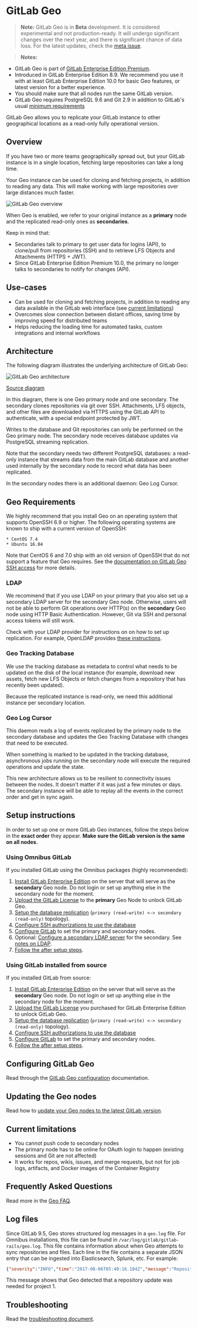 # GitLab Geo

>**Note:**
GitLab Geo is in **Beta** development. It is considered experimental and
not production-ready. It will undergo significant changes over the next year,
and there is significant chance of data loss. For the latest updates, check the
[meta issue](https://gitlab.com/gitlab-org/gitlab-ee/issues/846).

> **Notes:**
- GitLab Geo is part of [GitLab Enterprise Edition Premium][ee].
- Introduced in GitLab Enterprise Edition 8.9.
  We recommend you use it with at least GitLab Enterprise Edition 10.0 for
  basic Geo features, or latest version for a better experience.
- You should make sure that all nodes run the same GitLab version.
- GitLab Geo requires PostgreSQL 9.6 and Git 2.9 in addition to GitLab's usual
  [minimum requirements](../install/requirements.md)

GitLab Geo allows you to replicate your GitLab instance to other geographical
locations as a read-only fully operational version.

## Overview

If you have two or more teams geographically spread out, but your GitLab
instance is in a single location, fetching large repositories can take a long
time.

Your Geo instance can be used for cloning and fetching projects, in addition to
reading any data. This will make working with large repositories over large
distances much faster.

![GitLab Geo overview](img/geo-overview.png)

When Geo is enabled, we refer to your original instance as a **primary** node
and the replicated read-only ones as **secondaries**.

Keep in mind that:

- Secondaries talk to primary to get user data for logins (API), to
  clone/pull from repositories (SSH) and to retrieve LFS Objects and Attachments 
  (HTTPS + JWT).
- Since GitLab Enterprise Edition Premium 10.0, the primary no longer talks to 
  secondaries to notify for changes (API).

## Use-cases

- Can be used for cloning and fetching projects, in addition
to reading any data available in the GitLab web interface (see [current limitations](#current-limitations))
- Overcomes slow connection between distant offices, saving time by
improving speed for distributed teams
- Helps reducing the loading time for automated tasks,
custom integrations and internal workflows

## Architecture

The following diagram illustrates the underlying architecture of GitLab Geo:

![GitLab Geo architecture](img/geo-architecture.png)

[Source diagram](https://docs.google.com/drawings/d/1Abw0P_H0Ew1-2Lj_xPDRWP87clGIke-1fil7_KQqrtE/edit)

In this diagram, there is one Geo primary node and one secondary. The
secondary clones repositories via git over SSH. Attachments, LFS objects, and
other files are downloaded via HTTPS using the GitLab API to authenticate,
with a special endpoint protected by JWT.

Writes to the database and Git repositories can only be performed on the Geo
primary node. The secondary node receives database updates via PostgreSQL
streaming replication.

Note that the secondary needs two different PostgreSQL databases: a read-only
instance that streams data from the main GitLab database and another used
internally by the secondary node to record what data has been replicated.

In the secondary nodes there is an additional daemon: Geo Log Cursor.

## Geo Requirements

We highly recommend that you install Geo on an operating system that supports
OpenSSH 6.9 or higher. The following operating systems are known to ship with a
current version of OpenSSH:

    * CentOS 7.4
    * Ubuntu 16.04

Note that CentOS 6 and 7.0 ship with an old version of OpenSSH that do not
support a feature that Geo requires. See the [documentation on GitLab Geo SSH
access](ssh.md) for more details.

### LDAP

We recommend that if you use LDAP on your primary that you also set up a
secondary LDAP server for the secondary Geo node. Otherwise, users will not be
able to perform Git operations over HTTP(s) on the **secondary** Geo node
using HTTP Basic Authentication. However, Git via SSH and personal access
tokens will still work.

Check with your LDAP provider for instructions on on how to set up
replication. For example, OpenLDAP provides [these
instructions](https://www.openldap.org/doc/admin24/replication.html).

### Geo Tracking Database

We use the tracking database as metadata to control what needs to be
updated on the disk of the local instance (for example, download new assets,
fetch new LFS Objects or fetch changes from a repository that has recently been
updated).

Because the replicated instance is read-only, we need this additional instance
per secondary location.

### Geo Log Cursor

This daemon reads a log of events replicated by the primary node to the secondary
database and updates the Geo Tracking Database with changes that need to be
executed.

When something is marked to be updated in the tracking database, asynchronous
jobs running on the secondary node will execute the required operations and
update the state.

This new architecture allows us to be resilient to connectivity issues between the
nodes. It doesn't matter if it was just a few minutes or days. The secondary
instance will be able to replay all the events in the correct order and get in 
sync again.

## Setup instructions

In order to set up one or more GitLab Geo instances, follow the steps below in
the **exact order** they appear. **Make sure the GitLab version is the same on
all nodes.**

### Using Omnibus GitLab

If you installed GitLab using the Omnibus packages (highly recommended):

1. [Install GitLab Enterprise Edition][install-ee] on the server that will serve
   as the **secondary** Geo node. Do not login or set up anything else in the
   secondary node for the moment.
1. [Upload the GitLab License](../user/admin_area/license.md) to the **primary** Geo Node to unlock GitLab Geo.
1. [Setup the database replication](database.md) (`primary (read-write) <-> secondary (read-only)` topology).
1. [Configure SSH authorizations to use the database](ssh.md)
1. [Configure GitLab](configuration.md) to set the primary and secondary nodes.
1. Optional: [Configure a secondary LDAP server](../administration/auth/ldap.md) for the secondary. See [notes on LDAP](#ldap).
1. [Follow the after setup steps](after_setup.md).

[install-ee]: https://about.gitlab.com/downloads-ee/ "GitLab Enterprise Edition Omnibus packages downloads page"

### Using GitLab installed from source

If you installed GitLab from source:

1. [Install GitLab Enterprise Edition][install-ee-source] on the server that
   will serve as the **secondary** Geo node. Do not login or set up anything
   else in the secondary node for the moment.
1. [Upload the GitLab License](../user/admin_area/license.md) you purchased for GitLab Enterprise Edition to unlock GitLab Geo.
1. [Setup the database replication](database_source.md) (`primary (read-write) <-> secondary (read-only)` topology).
1. [Configure SSH authorizations to use the database](ssh.md)
1. [Configure GitLab](configuration_source.md) to set the primary and secondary
   nodes.
1. [Follow the after setup steps](after_setup.md).

[install-ee-source]: https://docs.gitlab.com/ee/install/installation.html "GitLab Enterprise Edition installation from source"

## Configuring GitLab Geo

Read through the [GitLab Geo configuration](configuration.md) documentation.

## Updating the Geo nodes

Read how to [update your Geo nodes to the latest GitLab version](updating_the_geo_nodes.md).

## Current limitations

- You cannot push code to secondary nodes
- The primary node has to be online for OAuth login to happen (existing sessions and Git are not affected)
- It works for repos, wikis, issues, and merge requests, but not for job logs,
  artifacts, and Docker images of the Container Registry

## Frequently Asked Questions

Read more in the [Geo FAQ](faq.md).

## Log files

Since GitLab 9.5, Geo stores structured log messages in a `geo.log` file. For
Omnibus installations, this file can be found in
`/var/log/gitlab/gitlab-rails/geo.log`. This file contains information about
when Geo attempts to sync repositories and files. Each line in the file contains a
separate JSON entry that can be ingested into Elasticsearch, Splunk, etc. For
example:

```json
{"severity":"INFO","time":"2017-08-06T05:40:16.104Z","message":"Repository update","project_id":1,"source":"repository","resync_repository":true,"resync_wiki":true,"class":"Gitlab::Geo::LogCursor::Daemon","cursor_delay_s":0.038}
```

This message shows that Geo detected that a repository update was needed for project 1.

## Troubleshooting

Read the [troubleshooting document](troubleshooting.md).

[ee]: https://about.gitlab.com/gitlab-ee/ "GitLab Enterprise Edition landing page"
[install-ee]: https://about.gitlab.com/downloads-ee/ "GitLab Enterprise Edition Omnibus packages downloads page"
[install-ee-source]: https://docs.gitlab.com/ee/install/installation.html "GitLab Enterprise Edition installation from source"
